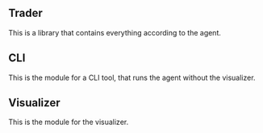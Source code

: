 ## Trader

This is a library that contains everything according to the agent.

## CLI

This is the module for a CLI tool, that runs the agent without the visualizer.

## Visualizer

This is the module for the visualizer.